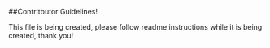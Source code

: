 ##Contritbutor Guidelines!

This file is being created, please follow readme instructions while it is being created, thank you!
